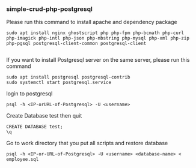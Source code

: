 ### simple-crud-php-postgresql

Please run this command to install apache and dependency package

```
sudo apt install nginx ghostscript php php-fpm php-bcmath php-curl php-imagick php-intl php-json php-mbstring php-mysql php-xml php-zip php-pgsql postgresql-client-common postgresql-client
		 
```

If you want to install Postgresql server on the same server, please run this command
```
sudo apt install postgresql postgresql-contrib
sudo systemctl start postgresql.service
```
login to postgresql 

```
psql -h <IP-orURL-of-Postgresql> -U <username>
```

Create Database test then quit
```
CREATE DATABASE test;
\q
```

Go to work directory that you put all scripts and restore database
```
psql -h <IP-or-URL-of-Postgresql> -U <username> <database-name> < employee.sql
```									     

